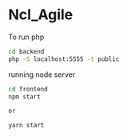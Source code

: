 # Ncl_Agile

To run php 
```bash
cd backend
php -S localhost:5555 -t public
```

running node server

```bash
cd frontend
npm start

or 

yarn start
```
